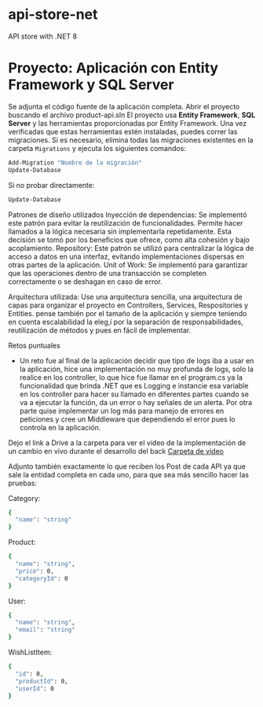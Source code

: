 # api-store-net
API store with .NET 8

# Proyecto: Aplicación con Entity Framework y SQL Server

Se adjunta el código fuente de la aplicación completa.
Abrir el proyecto buscando el archivo product-api.sln
El proyecto usa **Entity Framework**, **SQL Server** y las herramientas proporcionadas por Entity Framework. Una vez verificadas que estas herramientas estén instaladas, puedes correr las migraciones. Si es necesario, elimina todas las migraciones existentes en la carpeta `Migrations` y ejecuta los siguientes comandos:

```bash
Add-Migration "Nombre de la migración"
Update-Database
```

Si no probar directamente:

```bash
Update-Database
```

Patrones de diseño utilizados
Inyección de dependencias: Se implementó este patrón para evitar la reutilización de funcionalidades. Permite hacer llamados a la lógica necesaria sin implementarla repetidamente. Esta decisión se tomó por los beneficios que ofrece, como alta cohesión y bajo acoplamiento.
Repository: Este patrón se utilizó para centralizar la lógica de acceso a datos en una interfaz, evitando implementaciones dispersas en otras partes de la aplicación.
Unit of Work: Se implementó para garantizar que las operaciones dentro de una transacción se completen correctamente o se deshagan en caso de error.

Arquitectura utilizada:
Use una arquitectura sencilla, una arquitectura de capas para organizar el proyecto en Controllers, Services, Respositories y Entities. pense también por el tamaño de la aplicación y siempre teniendo en cuenta escalabilidad la eleg,í por la separación de responsabilidades, reutilización de métodos y pues en fácil de implementar.

Retos puntuales
- Un reto fue al final de la aplicación decidir que tipo de logs iba a usar en la aplicación, hice una implementación no muy profunda de logs, solo la realice en los controller, lo que hice fue llamar en el program.cs ya la funcionalidad que brinda .NET que es Logging e instancie esa variable en los controller para hacer su llamado en diferentes partes cuando se va a ejecutar la función, da un error o hay señales de un alerta. Por otra parte quise implementar un log más para manejo de errores en peticiones y cree un Middleware que dependiendo el error pues lo controla en la aplicación.

Dejo el link a Drive a la carpeta para ver el video de la implementación de un cambio en vivo durante el desarrollo del back
[Carpeta de video](https://drive.google.com/drive/folders/1SlClSMMwvhhT0IRCqzuWNI7RugHFFFNK?usp=sharing)

Adjunto también exactamente lo que reciben los Post de cada API ya que sale la entidad completa en cada uno, para que sea más sencillo hacer las pruebas:

Category:
```bash
{
  "name": "string"
}
```

Product:
```bash
{
  "name": "string",
  "price": 0,
  "categoryId": 0
}
```
User:
```bash
{
  "name": "string",
  "email": "string"
}
```
WishListItem:
```bash
{
  "id": 0,
  "productId": 0,
  "userId": 0
}
```
